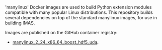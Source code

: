 'manylinux' Docker images are used to build Python extension modules compatible with many popular Linux distributions. This repository builds several dependencies on top of the standard manylinux images, for use in building IMAS.

Images are published on the GitHub container registry:

- [manylinux_2_24_x86_64_boost_hdf5_uda](https://github.com/louwrensth/hdf5-manylinux/pkgs/container/manylinux_2_24_x86_64_boost_hdf5_uda).
